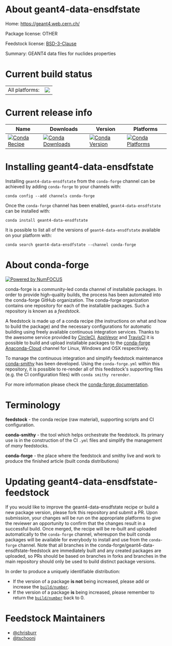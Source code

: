 About geant4-data-ensdfstate
============================

Home: https://geant4.web.cern.ch/

Package license: OTHER

Feedstock license: [BSD-3-Clause](https://github.com/conda-forge/geant4-data-ensdfstate-feedstock/blob/master/LICENSE.txt)

Summary: GEANT4 data files for nuclides properties

Current build status
====================


<table><tr><td>All platforms:</td>
    <td>
      <a href="https://dev.azure.com/conda-forge/feedstock-builds/_build/latest?definitionId=6496&branchName=master">
        <img src="https://dev.azure.com/conda-forge/feedstock-builds/_apis/build/status/geant4-data-ensdfstate-feedstock?branchName=master">
      </a>
    </td>
  </tr>
</table>

Current release info
====================

| Name | Downloads | Version | Platforms |
| --- | --- | --- | --- |
| [![Conda Recipe](https://img.shields.io/badge/recipe-geant4--data--ensdfstate-green.svg)](https://anaconda.org/conda-forge/geant4-data-ensdfstate) | [![Conda Downloads](https://img.shields.io/conda/dn/conda-forge/geant4-data-ensdfstate.svg)](https://anaconda.org/conda-forge/geant4-data-ensdfstate) | [![Conda Version](https://img.shields.io/conda/vn/conda-forge/geant4-data-ensdfstate.svg)](https://anaconda.org/conda-forge/geant4-data-ensdfstate) | [![Conda Platforms](https://img.shields.io/conda/pn/conda-forge/geant4-data-ensdfstate.svg)](https://anaconda.org/conda-forge/geant4-data-ensdfstate) |

Installing geant4-data-ensdfstate
=================================

Installing `geant4-data-ensdfstate` from the `conda-forge` channel can be achieved by adding `conda-forge` to your channels with:

```
conda config --add channels conda-forge
```

Once the `conda-forge` channel has been enabled, `geant4-data-ensdfstate` can be installed with:

```
conda install geant4-data-ensdfstate
```

It is possible to list all of the versions of `geant4-data-ensdfstate` available on your platform with:

```
conda search geant4-data-ensdfstate --channel conda-forge
```


About conda-forge
=================

[![Powered by NumFOCUS](https://img.shields.io/badge/powered%20by-NumFOCUS-orange.svg?style=flat&colorA=E1523D&colorB=007D8A)](http://numfocus.org)

conda-forge is a community-led conda channel of installable packages.
In order to provide high-quality builds, the process has been automated into the
conda-forge GitHub organization. The conda-forge organization contains one repository
for each of the installable packages. Such a repository is known as a *feedstock*.

A feedstock is made up of a conda recipe (the instructions on what and how to build
the package) and the necessary configurations for automatic building using freely
available continuous integration services. Thanks to the awesome service provided by
[CircleCI](https://circleci.com/), [AppVeyor](https://www.appveyor.com/)
and [TravisCI](https://travis-ci.com/) it is possible to build and upload installable
packages to the [conda-forge](https://anaconda.org/conda-forge)
[Anaconda-Cloud](https://anaconda.org/) channel for Linux, Windows and OSX respectively.

To manage the continuous integration and simplify feedstock maintenance
[conda-smithy](https://github.com/conda-forge/conda-smithy) has been developed.
Using the ``conda-forge.yml`` within this repository, it is possible to re-render all of
this feedstock's supporting files (e.g. the CI configuration files) with ``conda smithy rerender``.

For more information please check the [conda-forge documentation](https://conda-forge.org/docs/).

Terminology
===========

**feedstock** - the conda recipe (raw material), supporting scripts and CI configuration.

**conda-smithy** - the tool which helps orchestrate the feedstock.
                   Its primary use is in the construction of the CI ``.yml`` files
                   and simplify the management of *many* feedstocks.

**conda-forge** - the place where the feedstock and smithy live and work to
                  produce the finished article (built conda distributions)


Updating geant4-data-ensdfstate-feedstock
=========================================

If you would like to improve the geant4-data-ensdfstate recipe or build a new
package version, please fork this repository and submit a PR. Upon submission,
your changes will be run on the appropriate platforms to give the reviewer an
opportunity to confirm that the changes result in a successful build. Once
merged, the recipe will be re-built and uploaded automatically to the
`conda-forge` channel, whereupon the built conda packages will be available for
everybody to install and use from the `conda-forge` channel.
Note that all branches in the conda-forge/geant4-data-ensdfstate-feedstock are
immediately built and any created packages are uploaded, so PRs should be based
on branches in forks and branches in the main repository should only be used to
build distinct package versions.

In order to produce a uniquely identifiable distribution:
 * If the version of a package **is not** being increased, please add or increase
   the [``build/number``](https://conda.io/docs/user-guide/tasks/build-packages/define-metadata.html#build-number-and-string).
 * If the version of a package **is** being increased, please remember to return
   the [``build/number``](https://conda.io/docs/user-guide/tasks/build-packages/define-metadata.html#build-number-and-string)
   back to 0.

Feedstock Maintainers
=====================

* [@chrisburr](https://github.com/chrisburr/)
* [@tschoonj](https://github.com/tschoonj/)

